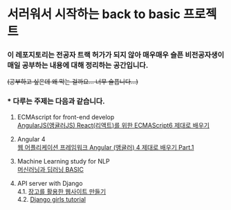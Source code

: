 서러워서 시작하는 back to basic 프로젝트
=======

### 이 레포지토리는 전공자 트랙 허가가 되지 않아 매우매우 슬픈 비전공자생이 매일 공부하는 내용에 대해 정리하는 공간입니다.  
~~(공부하고 싶은데 왜 막는 걸까요... 너무 슬픕니다...)~~  
  
### * 다루는 주제는 다음과 같습니다.
1) ECMAscript for front-end develop  
    [AngularJS(앵귤러JS) React(리액트)를 위한 ECMAScript6 제대로 배우기](http://itgo.kr/class/class_detail.asp?c_code=la_E090104)
    
2) Angular 4  
    [웹 어플리케이션 프레임워크 Angular (앵귤러) 4 제대로 배우기 Part.1](http://itgo.kr/class/class_detail.asp?c_code=la_E090106)

3) Machine Learning study for NLP  
    [머신러닝과 딥러닝 BASIC](http://www.edwith.org/others26/joinLectures/9829)

4) API server with Django  
    4.1. [장고를 활용한 웹사이트 만들기](https://programmers.co.kr/learn/courses/6)  
    4.2. [Django girls tutorial](https://tutorial.djangogirls.org/ko/django_start_project/)
